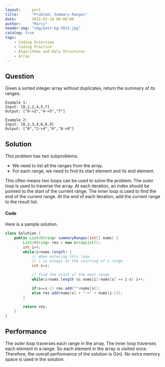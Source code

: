 ```yaml
---
layout:     post
title:      "Problem: Summary Ranges"
date:       2015-02-18 00:00:00
author:     "Marcy"
header-img: "img/post-bg-2015.jpg"
catalog: true
tags:
    - Coding Interview
    - Coding Practice
    - Algorithms and Data Structures
    - Array
---
```


## Question

Given a sorted integer array without duplicates, return the summary of its ranges.

```
Example 1:
Input: [0,1,2,4,5,7]
Output: ["0->2","4->5","7"]
```

```
Example 2:
Input: [0,2,3,4,6,8,9]
Output: ["0","2->4","6","8->9"]
```

## Solution

This problem has two subproblems. 
- We need to list all the ranges from the array. 
- For each range, we need to find its start element and its end element.

This often means two loops can be used to solve the problem.
The outer loop is used to traverse the array. At each iteration, an index should be pointed to the start of the current range.
The inner loop is used to find the end of the current range.
At the end of each iteration, add the current range to the result list.

#### Code

Here is a sample solution.

```java
class Solution {
    public List<String> summaryRanges(int[] nums) {
        List<String> res = new ArrayList();
        int i=0;
        while(i<nums.length) {
            // when entering this loop
            // i is always at the starting of a range
            int s=i;

            // find the start of the next range
            while(i<nums.length && nums[i]-nums[s] == i-s) i++;

            if(s==i-1) res.add(""+nums[s]);
            else res.add(nums[s] + "->" + nums[i-1]);
        }

        return res;
    }
}
```

## Performance

The outer loop traverses each range in the array. The inner loop traverses each element in a range. So each element in the array is visited once. Therefore, the overall performance of the solution is O(n). No extra memory space is used in the solution.
